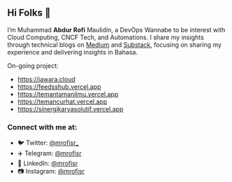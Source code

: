 ## Hi Folks 👋

I’m Muhammad **Abdur Rofi** Maulidin, a DevOps Wannabe to be interest with Cloud Computing, CNCF Tech, and Automations. I share my insights through technical blogs on [Medium](https://mrofisr.medium.com/) and [Substack](https://substack.com/@mrofisr), focusing on sharing my experience and delivering insights in Bahasa.

On-going project:
- https://jawara.cloud
- https://feedsshub.vercel.app
- https://temantamanilmu.vercel.app
- https://temancurhat.vercel.app
- https://sinergikaryasolutif.vercel.app

### Connect with me at:
- 🐦 Twitter: [@mrofisr_](https://twitter.com/mrofisr_)
- ✈️ Telegram: [@mrofisr](https://t.me/@mrofisr)
- 👥 LinkedIn: [@mrofisr](https://linkedin.com/in/mrofisr)
- 📷 Instagram: [@mrofisr](https://instagram.com/mrofisr)
